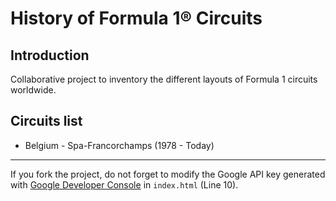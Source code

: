 History of Formula 1&reg; Circuits
==================================

Introduction
------------
Collaborative project to inventory the different layouts of Formula 1 circuits worldwide.

Circuits list
-------------
* Belgium - Spa-Francorchamps (1978 - Today)

---------------------------------------

If you fork the project, do not forget to modify the Google API key generated with [Google Developer Console](https://console.developers.google.com/) in `index.html` (Line 10).
